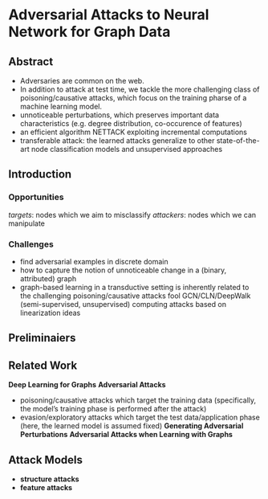 # Adversarial Attacks to Neural Network for Graph Data
## Abstract
- Adversaries are common on the web.
- In addition to attack at test time, we tackle the more challenging class of poisoning/causative attacks, which focus on the training pharse of a machine learning model.
- unnoticeable perturbations, which preserves important data characteristics (e.g. degree distribution, co-occurence of features)
- an efficient algorithm NETTACK exploiting incremental computations
- transferable attack: the learned attacks generalize to other state-of-the-art node classification models and unsupervised approaches
## Introduction
### Opportunities
*targets*: nodes which we aim to misclassify
*attackers*: nodes which we can manipulate
### Challenges
- find adversarial examples in discrete domain
- how to capture the notion of unnoticeable change in a (binary, attributed) graph
- graph-based learning in a transductive setting is inherently related to the challenging poisoning/causative attacks
fool GCN/CLN/DeepWalk (semi-supervised, unsupervised)
computing attacks based on linearization ideas
## Preliminaiers
## Related Work
**Deep Learning for Graphs**
**Adversarial Attacks**
   - poisoning/causative attacks which target the training data (specifically, the model’s training phase is performed after the attack)
   - evasion/exploratory attacks which target the test data/application phase (here, the learned model is assumed fixed)
**Generating Adversarial Perturbations**
**Adversarial Attacks when Learning with Graphs**
## Attack Models
- **structure attacks**
- **feature attacks**
